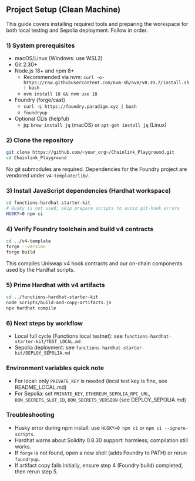 ## Project Setup (Clean Machine)

This guide covers installing required tools and preparing the workspace for both local testing and Sepolia deployment. Follow in order.

### 1) System prerequisites
- macOS/Linux (Windows: use WSL2)
- Git 2.30+
- Node.js 18+ and npm 8+
  - Recommended via nvm: `curl -o- https://raw.githubusercontent.com/nvm-sh/nvm/v0.39.7/install.sh | bash`
  - `nvm install 18 && nvm use 18`
- Foundry (forge/cast)
  - `curl -L https://foundry.paradigm.xyz | bash`
  - `foundryup`
- Optional CLIs (helpful)
  - jq: `brew install jq` (macOS) or `apt-get install jq` (Linux)

### 2) Clone the repository
```bash
git clone https://github.com/<your_org>/Chainlink_Playground.git
cd Chainlink_Playground
```

No git submodules are required. Dependencies for the Foundry project are vendored under `v4-template/lib/`.

### 3) Install JavaScript dependencies (Hardhat workspace)
```bash
cd functions-hardhat-starter-kit
# Husky is not used; skip prepare scripts to avoid git-hook errors
HUSKY=0 npm ci
```

### 4) Verify Foundry toolchain and build v4 contracts
```bash
cd ../v4-template
forge --version
forge build
```

This compiles Uniswap v4 hook contracts and our on-chain components used by the Hardhat scripts.

### 5) Prime Hardhat with v4 artifacts
```bash
cd ../functions-hardhat-starter-kit
node scripts/build-and-copy-artifacts.js
npx hardhat compile
```

### 6) Next steps by workflow
- Local full cycle (Functions local testnet): see `functions-hardhat-starter-kit/TEST_LOCAL.md`
- Sepolia deployment: see `functions-hardhat-starter-kit/DEPLOY_SEPOLIA.md`

### Environment variables quick note
- For local: only `PRIVATE_KEY` is needed (local test key is fine, see README_LOCAL.md)
- For Sepolia: set `PRIVATE_KEY`, `ETHEREUM_SEPOLIA_RPC_URL`, `DON_SECRETS_SLOT_ID`, `DON_SECRETS_VERSION` (see DEPLOY_SEPOLIA.md)

### Troubleshooting
- Husky error during npm install: use `HUSKY=0 npm ci` or `npm ci --ignore-scripts`.
- Hardhat warns about Solidity 0.8.30 support: harmless; compilation still works.
- If `forge` is not found, open a new shell (adds Foundry to PATH) or rerun `foundryup`.
- If artifact copy fails initially, ensure step 4 (Foundry build) completed, then rerun step 5.


